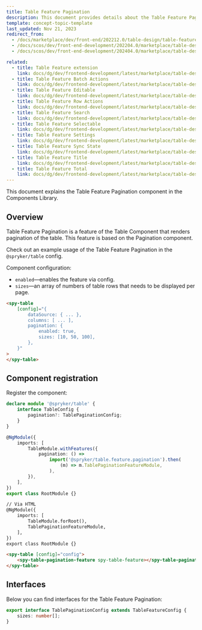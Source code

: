 ```yaml
---
title: Table Feature Pagination
description: This document provides details about the Table Feature Pagination component in the Components Library.
template: concept-topic-template
last_updated: Nov 21, 2023
redirect_from:
  - /docs/marketplace/dev/front-end/202212.0/table-design/table-features/table-feature-pagination.html
  - /docs/scos/dev/front-end-development/202204.0/marketplace/table-design/table-feature-extension/table-feature-pagination.html
  - /docs/scos/dev/front-end-development/202404.0/marketplace/table-design/table-feature-extension/table-feature-pagination.html

related:
  - title: Table Feature extension
    link: docs/dg/dev/frontend-development/latest/marketplace/table-design/table-feature-extension/table-feature-extension.html
  - title: Table Feature Batch Actions
    link: docs/dg/dev/frontend-development/latest/marketplace/table-design/table-feature-extension/table-feature-batch-actions.html
  - title: Table Feature Editable
    link: docs/dg/dev/frontend-development/latest/marketplace/table-design/table-feature-extension/table-feature-editable.html
  - title: Table Feature Row Actions
    link: docs/dg/dev/frontend-development/latest/marketplace/table-design/table-feature-extension/table-feature-row-actions.html
  - title: Table Feature Search
    link: docs/dg/dev/frontend-development/latest/marketplace/table-design/table-feature-extension/table-feature-search.html
  - title: Table Feature Selectable
    link: docs/dg/dev/frontend-development/latest/marketplace/table-design/table-feature-extension/table-feature-selectable.html
  - title: Table Feature Settings
    link: docs/dg/dev/frontend-development/latest/marketplace/table-design/table-feature-extension/table-feature-settings.html
  - title: Table Feature Sync State
    link: docs/dg/dev/frontend-development/latest/marketplace/table-design/table-feature-extension/table-feature-sync-state.html
  - title: Table Feature Title
    link: docs/dg/dev/frontend-development/latest/marketplace/table-design/table-feature-extension/table-feature-title.html
  - title: Table Feature Total
    link: docs/dg/dev/frontend-development/latest/marketplace/table-design/table-feature-extension/table-feature-total.html
---
```


This document explains the Table Feature Pagination component in the Components Library.

## Overview

Table Feature Pagination is a feature of the Table Component that renders pagination of the table.
This feature is based on the Pagination component.

Check out an example usage of the Table Feature Pagination in the `@spryker/table` config.

Component configuration:

- `enabled`—enables the feature via config.  
- `sizes`—an array of numbers of table rows that needs to be displayed per page.  

```html
<spy-table
    [config]="{
        dataSource: { ... },
        columns: [ ... ],
        pagination: {
            enabled: true,
            sizes: [10, 50, 100],
        },                                                                                           
    }"
>
</spy-table>
```

## Component registration

Register the component:

```ts
declare module '@spryker/table' {
    interface TableConfig {
        pagination?: TablePaginationConfig;
    }
}

@NgModule({
    imports: [
        TableModule.withFeatures({
            pagination: () =>
                import('@spryker/table.feature.pagination').then(
                    (m) => m.TablePaginationFeatureModule,
                ),
        }),
    ],
})
export class RootModule {}
```

```html
// Via HTML
@NgModule({
    imports: [
        TableModule.forRoot(),
        TablePaginationFeatureModule,
    ],
})
export class RootModule {}

<spy-table [config]="config">
    <spy-table-pagination-feature spy-table-feature></spy-table-pagination-feature>
</spy-table>
```

## Interfaces

Below you can find interfaces for the Table Feature Pagination:

```ts
export interface TablePaginationConfig extends TableFeatureConfig {
    sizes: number[];
}
```
